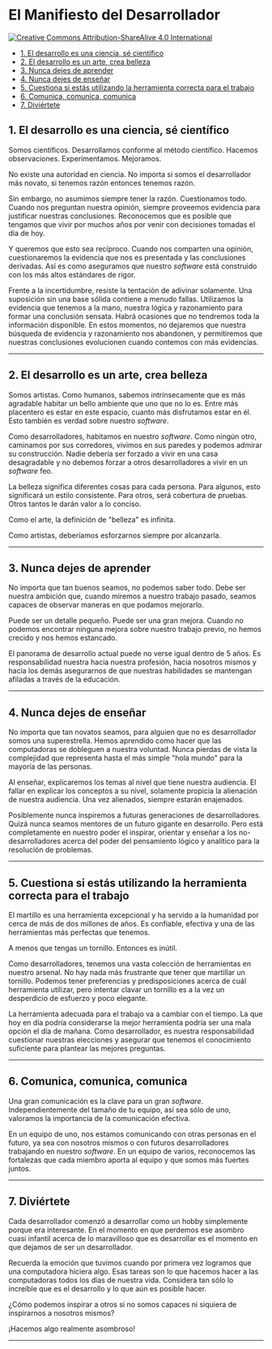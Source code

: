 # El Manifiesto del Desarrollador

[![Creative Commons Attribution-ShareAlive 4.0 International][license_img]][license_url]

<!-- toc -->

- [1. El desarrollo es una ciencia, sé científico](#1-el-desarrollo-es-una-ciencia-se-cientifico)
- [2. El desarrollo es un arte, crea belleza](#2-el-desarrollo-es-un-arte-crea-belleza)
- [3. Nunca dejes de aprender](#3-nunca-dejes-de-aprender)
- [4. Nunca dejes de enseñar](#4-nunca-dejes-de-ensenar)
- [5. Cuestiona si estás utilizando la herramienta correcta para el trabajo](#5-cuestiona-si-estas-utilizando-la-herramienta-correcta-para-el-trabajo)
- [6. Comunica, comunica, comunica](#6-comunica-comunica-comunica)
- [7. Diviértete](#7-diviertete)

<!-- tocstop -->

## 1. El desarrollo es una ciencia, sé científico

Somos científicos. Desarrollamos conforme al método científico. Hacemos
observaciones. Experimentamos. Mejoramos.

No existe una autoridad en ciencia. No importa si somos el desarrollador
más novato, si tenemos razón entonces tenemos razón.

Sin embargo, no asumimos siempre tener la razón. Cuestionamos todo.
Cuando nos preguntan nuestra opinión, siempre proveemos evidencia para
justificar nuestras conclusiones. Reconocemos que es posible que tengamos
que vivir por muchos años por venir con decisiones tomadas el día de hoy.

Y queremos que esto sea recíproco. Cuando nos comparten una opinión,
cuestionaremos la evidencia que nos es presentada y las conclusiones
derivadas. Así es como aseguramos que nuestro _software_ está construido
con los más altos estándares de rigor.

Frente a la incertidumbre, resiste la tentación de adivinar solamente.
Una suposición sin una base sólida contiene a menudo fallas. Utilizamos
la evidencia que tenemos a la mano, nuestra lógica y razonamiento para
formar una conclusión sensata. Habrá ocasiones que no tendremos toda la
información disponible. En estos momentos, no dejaremos que nuestra
búsqueda de evidencia y razonamiento nos abandonen, y permitiremos
que nuestras conclusiones evolucionen cuando contemos con más evidencias.

---

## 2. El desarrollo es un arte, crea belleza

Somos artistas. Como humanos, sabemos intrínsecamente que es más agradable
habitar un bello ambiente que uno que no lo es. Entre más placentero es estar
en este espacio, cuanto más disfrutamos estar en él. Esto también es verdad
sobre nuestro _software_.

Como desarrolladores, habitamos en nuestro _software_. Como ningún otro,
caminamos por sus corredores, vivimos en sus paredes y podemos admirar su
construcción. Nadie debería ser forzado a vivir en una casa desagradable
y no debemos forzar a otros desarrolladores a vivir en un _software_ feo.

La belleza significa diferentes cosas para cada persona. Para algunos, esto
significará un estilo consistente. Para otros, será cobertura de pruebas.
Otros tantos le darán valor a lo conciso.

Como el arte, la definición de "belleza" es infinita.

Como artistas, deberíamos esforzarnos siempre por alcanzarla.

---

## 3. Nunca dejes de aprender

No importa que tan buenos seamos, no podemos saber todo. Debe ser nuestra
ambición que, cuando miremos a nuestro trabajo pasado, seamos capaces de
observar maneras en que podamos mejorarlo.

Puede ser un detalle pequeño. Puede ser una gran mejora. Cuando no podemos
encontrar ninguna mejora sobre nuestro trabajo previo, no hemos crecido y
nos hemos estancado.

El panorama de desarrollo actual puede no verse igual dentro de 5 años. Es
responsabilidad nuestra hacia nuestra profesión, hacia nosotros mismos y
hacia los demás asegurarnos de que nuestras habilidades se mantengan
afiladas a través de la educación.

---

## 4. Nunca dejes de enseñar

No importa que tan novatos seamos, para alguien que no es desarrollador
somos una superestrella. Hemos aprendido como hacer que las computadoras
se dobleguen a nuestra voluntad. Nunca pierdas de vista la complejidad
que representa hasta el más simple "hola mundo" para la mayoría de las
personas.

Al enseñar, explicaremos los temas al nivel que tiene nuestra audiencia.
El fallar en explicar los conceptos a su nivel, solamente propicia la
alienación de nuestra audiencia. Una vez alienados, siempre estarán
enajenados.

Posiblemente nunca inspiremos a futuras generaciones de desarrolladores.
Quizá nunca seamos mentores de un futuro gigante en desarrollo. Pero está
completamente en nuestro poder el inspirar, orientar y enseñar a los
no-desarrolladores acerca del poder del pensamiento lógico y analítico para
la resolución de problemas.

---

## 5. Cuestiona si estás utilizando la herramienta correcta para el trabajo

El martillo es una herramienta excepcional y ha servido a la humanidad
por cerca de más de dos millones de años. Es confiable, efectiva y una
de las herramientas más perfectas que tenemos.

A menos que tengas un tornillo. Entonces es inútil.

Como desarrolladores, tenemos una vasta colección de herramientas en
nuestro arsenal. No hay nada más frustrante que tener que martillar un
tornillo. Podemos tener preferencias y predisposiciones acerca de cuál
herramienta utilizar, pero intentar clavar un tornillo es a la vez un
desperdicio de esfuerzo y poco elegante.

La herramienta adecuada para el trabajo va a cambiar con el tiempo. La que
hoy en día podría considerarse la mejor herramienta podría ser una mala
opción el día de mañana. Como desarrollador, es nuestra responsabilidad
cuestionar nuestras elecciones y asegurar que tenemos el conocimiento
suficiente para plantear las mejores preguntas.

---

## 6. Comunica, comunica, comunica

Una gran comunicación es la clave para un gran _software_. Independientemente
del tamaño de tu equipo, así sea sólo de uno, valoramos la importancia de la
comunicación efectiva.

En un equipo de uno, nos estamos comunicando con otras personas en el futuro,
ya sea con nosotros mismos o con futuros desarrolladores trabajando en
nuestro _software_. En un equipo de varios, reconocemos las fortalezas que
cada miembro aporta al equipo y que somos más fuertes juntos.

---

## 7. Diviértete

Cada desarrollador comenzó a desarrollar como un hobby simplemente porque
era interesante. En el momento en que perdemos ese asombro cuasi infantil
acerca de lo maravilloso que es desarrollar es el momento en que dejamos de
ser un desarrollador.

Recuerda la emoción que tuvimos cuando por primera vez logramos que una
computadora hiciera algo. Esas tareas son lo que hacemos hacer a las
computadoras todos los días de nuestra vida. Considera tan sólo lo
increíble que es el desarrollo y lo que aún es posible hacer.

¿Cómo podemos inspirar a otros si no somos capaces ni siquiera de inspirarnos
a nosotros mismos?

¡Hacemos algo realmente asombroso!

---

[license_img]: https://licensebuttons.net/l/by-sa/4.0/88x31.png

[license_url]: https://creativecommons.org/licenses/by-sa/4.0
